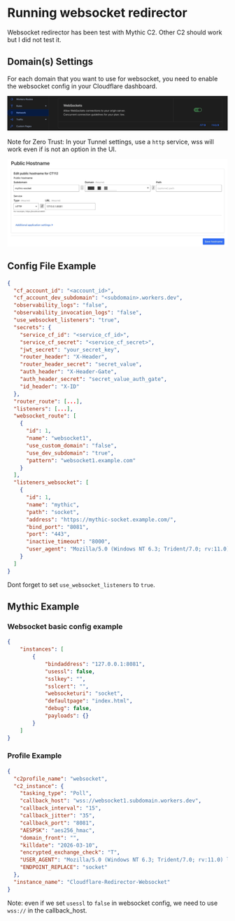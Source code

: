 # Running websocket redirector

Websocket redirector has been test with Mythic C2. Other C2 should work but I did not test it.

## Domain(s) Settings

For each domain that you want to use for websocket, you need to enable the websocket config in your Cloudflare dashboard.

![Websocket Domain Settings](./assets/websocket_1.jpg)

Note for Zero Trust: In your Tunnel settings, use a `http` service, wss will work even if is not an option in the UI.

![Tunnel Settings](./assets/websocket_2.jpg)

## Config File Example

```json
{
  "cf_account_id": "<account_id>",
  "cf_account_dev_subdomain": "<subdomain>.workers.dev",
  "observability_logs": "false",
  "observability_invocation_logs": "false",
  "use_websocket_listeners": "true",
  "secrets": {
    "service_cf_id": "<service_cf_id>",
    "service_cf_secret": "<service_cf_secret>",
    "jwt_secret": "your_secret_key",
    "router_header": "X-Header",
    "router_header_secret": "secret_value",
    "auth_header": "X-Header-Gate",
    "auth_header_secret": "secret_value_auth_gate",
    "id_header": "X-ID"
  },
  "router_route": [...],
  "listeners": [...],
  "websocket_route": [
    {
      "id": 1,
      "name": "websocket1",
      "use_custom_domain": "false",
      "use_dev_subdomain": "true",
      "pattern": "websocket1.example.com"
    }
  ],
  "listeners_websocket": [
    {
      "id": 1,
      "name": "mythic",
      "path": "socket",
      "address": "https://mythic-socket.example.com/",
      "bind_port": "8081",
      "port": "443",
      "inactive_timeout": "8000",
      "user_agent": "Mozilla/5.0 (Windows NT 6.3; Trident/7.0; rv:11.0) like Gecko"
    }
  ]
}
```

Dont forget to set `use_websocket_listeners` to `true`.

## Mythic Example

### Websocket basic config example

```json
{
    "instances": [
        {
            "bindaddress": "127.0.0.1:8081",
            "usessl": false,
            "sslkey": "",
            "sslcert": "",
            "websocketuri": "socket",
            "defaultpage": "index.html",
            "debug": false,
            "payloads": {}
        }
    ]
}
```

### Profile Example

```json
{
  "c2profile_name": "websocket",
  "c2_instance": {
    "tasking_type": "Poll",
    "callback_host": "wss://websocket1.subdomain.workers.dev",
    "callback_interval": "15",
    "callback_jitter": "35",
    "callback_port": "8081",
    "AESPSK": "aes256_hmac",
    "domain_front": "",
    "killdate": "2026-03-10",
    "encrypted_exchange_check": "T",
    "USER_AGENT": "Mozilla/5.0 (Windows NT 6.3; Trident/7.0; rv:11.0) like Gecko",
    "ENDPOINT_REPLACE": "socket"
  },
  "instance_name": "Cloudflare-Redirector-Websocket"
}
```

Note: even if we set `usessl` to `false` in websocket config, we need to use `wss://` in the callback_host.
